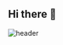 ## Hi there 👋
![header](https://capsule-render.vercel.app/api?type=waving&color=gradient&height=300&section=header&text=Welcome%20to%20Seozzy's%20Github&fontSize=80)



<!--
**rlatjdus0827/rlatjdus0827** is a ✨ _special_ ✨ repository because its `README.md` (this file) appears on your GitHub profile.

Here are some ideas to get you started:

- 🔭 I’m currently working on ...
- 🌱 I’m currently learning ...
- 👯 I’m looking to collaborate on ...
- 🤔 I’m looking for help with ...
- 💬 Ask me about ...
- 📫 How to reach me: ...
- 😄 Pronouns: ...
- ⚡ Fun fact: ...
-->
